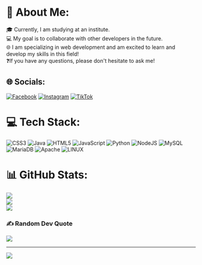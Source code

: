 # 💫 About Me:
🎓 Currently, I am studying at an institute. <br>💻 My goal is to collaborate with other developers in the future. <br>🌐 I am specializing in web development and am excited to learn and develop my skills in this field! <br>❓If you have any questions, please don't hesitate to ask me!


## 🌐 Socials:
[![Facebook](https://img.shields.io/badge/Facebook-%231877F2.svg?logo=Facebook&logoColor=white)](https://facebook.com/oxh.zxh) [![Instagram](https://img.shields.io/badge/Instagram-%23E4405F.svg?logo=Instagram&logoColor=white)](https://instagram.com/oxh_zxh) [![TikTok](https://img.shields.io/badge/TikTok-%23000000.svg?logo=TikTok&logoColor=white)](https://tiktok.com/@oxh.zxh) 

# 💻 Tech Stack:
![CSS3](https://img.shields.io/badge/css3-%231572B6.svg?style=flat&logo=css3&logoColor=white) ![Java](https://img.shields.io/badge/java-%23ED8B00.svg?style=flat&logo=java&logoColor=white) ![HTML5](https://img.shields.io/badge/html5-%23E34F26.svg?style=flat&logo=html5&logoColor=white) ![JavaScript](https://img.shields.io/badge/javascript-%23323330.svg?style=flat&logo=javascript&logoColor=%23F7DF1E) ![Python](https://img.shields.io/badge/python-3670A0?style=flat&logo=python&logoColor=ffdd54) ![NodeJS](https://img.shields.io/badge/node.js-6DA55F?style=flat&logo=node.js&logoColor=white) ![MySQL](https://img.shields.io/badge/mysql-%2300f.svg?style=flat&logo=mysql&logoColor=white) ![MariaDB](https://img.shields.io/badge/MariaDB-003545?style=flat&logo=mariadb&logoColor=white) ![Apache](https://img.shields.io/badge/apache-%23D42029.svg?style=flat&logo=apache&logoColor=white) ![LINUX](https://img.shields.io/badge/Linux-FCC624?style=flat&logo=linux&logoColor=black)
# 📊 GitHub Stats:
![](https://github-readme-stats.vercel.app/api?username=elmerginez&theme=radical&hide_border=false&include_all_commits=true&count_private=true)<br/>
![](https://github-readme-streak-stats.herokuapp.com/?user=elmerginez&theme=radical&hide_border=false)<br/>
![](https://github-readme-stats.vercel.app/api/top-langs/?username=elmerginez&theme=radical&hide_border=false&include_all_commits=true&count_private=true&layout=compact)

### ✍️ Random Dev Quote
![](https://quotes-github-readme.vercel.app/api?type=horizontal&theme=radical)

---
[![](https://visitcount.itsvg.in/api?id=elmerginez&icon=0&color=0)](https://visitcount.itsvg.in)

<!-- Proudly created with GPRM ( https://gprm.itsvg.in ) -->

<!--
**elmerginez/elmerginez** is a ✨ _special_ ✨ repository because its `README.md` (this file) appears on your GitHub profile.

Here are some ideas to get you started:

- 🔭 I’m currently working on ...
- 🌱 I’m currently learning ...
- 👯 I’m looking to collaborate on ...
- 🤔 I’m looking for help with ...
- 💬 Ask me about ...
- 📫 How to reach me: ...
- 😄 Pronouns: ...
- ⚡ Fun fact: ...
-->
